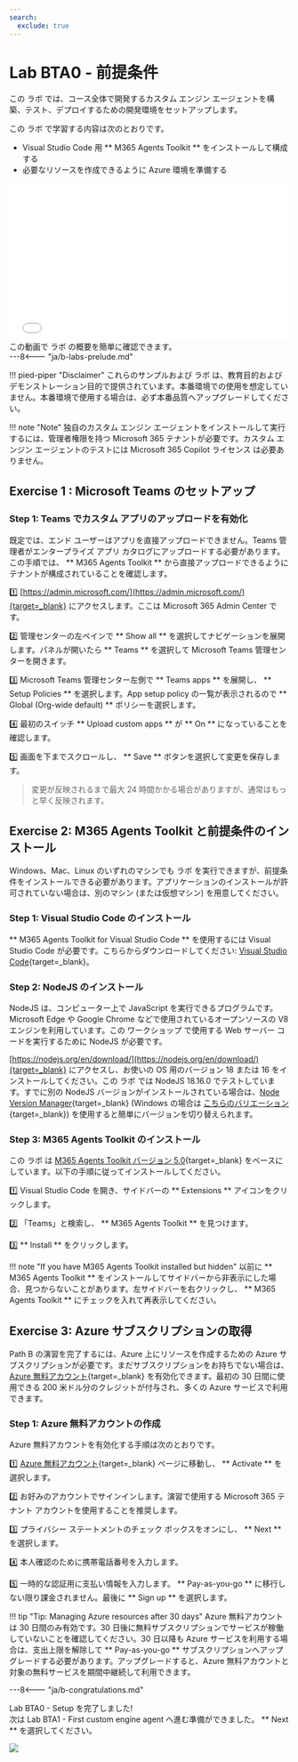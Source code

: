 ```yaml
---
search:
  exclude: true
---
```

# Lab BTA0 - 前提条件

この ラボ では、コース全体で開発するカスタム エンジン エージェントを構築、テスト、デプロイするための開発環境をセットアップします。

この ラボ で学習する内容は次のとおりです。

- Visual Studio Code 用 ** M365 Agents Toolkit ** をインストールして構成する  
- 必要なリソースを作成できるように Azure 環境を準備する  

<div class="lab-intro-video">
    <div style="flex: 1; min-width: 0;">
        <iframe  src="//www.youtube.com/embed/Onk04pehtjE" frameborder="0" allowfullscreen style="width: 100%; aspect-ratio: 16/9;">          
        </iframe>
          <div>この動画で ラボ の概要を簡単に確認できます。</div>
    </div>
    <div style="flex: 1; min-width: 0;">
        ---8<--- "ja/b-labs-prelude.md"
    </div>
</div>

!!! pied-piper "Disclaimer"
    これらのサンプルおよび ラボ は、教育目的およびデモンストレーション目的で提供されています。本番環境での使用を想定していません。本番環境で使用する場合は、必ず本番品質へアップグレードしてください。

!!! note "Note"
    独自のカスタム エンジン エージェントをインストールして実行するには、管理者権限を持つ Microsoft 365 テナントが必要です。カスタム エンジン エージェントのテストには Microsoft 365 Copilot ライセンス は必要ありません。

## Exercise 1 : Microsoft Teams のセットアップ

### Step 1: Teams でカスタム アプリのアップロードを有効化

既定では、エンド ユーザーはアプリを直接アップロードできません。Teams 管理者がエンタープライズ アプリ カタログにアップロードする必要があります。この手順では、 ** M365 Agents Toolkit ** から直接アップロードできるようにテナントが構成されていることを確認します。

1️⃣ [https://admin.microsoft.com/](https://admin.microsoft.com/){target=_blank} にアクセスします。ここは Microsoft 365 Admin Center です。  

2️⃣ 管理センターの左ペインで ** Show all ** を選択してナビゲーションを展開します。パネルが開いたら ** Teams ** を選択して Microsoft Teams 管理センターを開きます。  

3️⃣ Microsoft Teams 管理センター左側で ** Teams apps ** を展開し、 ** Setup Policies ** を選択します。App setup policy の一覧が表示されるので ** Global (Org-wide default) ** ポリシーを選択します。  

4️⃣ 最初のスイッチ ** Upload custom apps ** が ** On ** になっていることを確認します。  

5️⃣ 画面を下までスクロールし、 ** Save ** ボタンを選択して変更を保存します。  

> 変更が反映されるまで最大 24 時間かかる場合がありますが、通常はもっと早く反映されます。

<cc-end-step lab="bta0" exercise="1" step="1" />

## Exercise 2: M365 Agents Toolkit と前提条件のインストール

Windows、Mac、Linux のいずれのマシンでも ラボ を実行できますが、前提条件をインストールできる必要があります。アプリケーションのインストールが許可されていない場合は、別のマシン (または仮想マシン) を用意してください。

### Step 1: Visual Studio Code のインストール

** M365 Agents Toolkit for Visual Studio Code ** を使用するには Visual Studio Code が必要です。こちらからダウンロードしてください: [Visual Studio Code](https://code.visualstudio.com/download){target=_blank}。

<cc-end-step lab="bta0" exercise="2" step="1" />

### Step 2: NodeJS のインストール

NodeJS は、コンピューター上で JavaScript を実行できるプログラムです。Microsoft Edge や Google Chrome などで使用されているオープンソースの V8 エンジンを利用しています。この ワークショップ で使用する Web サーバー コードを実行するために NodeJS が必要です。

[https://nodejs.org/en/download/](https://nodejs.org/en/download/){target=_blank} にアクセスし、お使いの OS 用のバージョン 18 または 16 をインストールしてください。この ラボ では NodeJS 18.16.0 でテストしています。すでに別の NodeJS バージョンがインストールされている場合は、[Node Version Manager](https://github.com/nvm-sh/nvm){target=_blank} (Windows の場合は [こちらのバリエーション](https://github.com/coreybutler/nvm-windows){target=_blank}) を使用すると簡単にバージョンを切り替えられます。

<cc-end-step lab="bta0" exercise="2" step="2" />

### Step 3: M365 Agents Toolkit のインストール

この ラボ は [M365 Agents Toolkit バージョン 5.0](https://marketplace.visualstudio.com/items?itemName=TeamsDevApp.ms-teams-vscode-extension){target=_blank} をベースにしています。以下の手順に従ってインストールしてください。

1️⃣ Visual Studio Code を開き、サイドバーの ** Extensions ** アイコンをクリックします。  

2️⃣ 「Teams」と検索し、 ** M365 Agents Toolkit ** を見つけます。  

3️⃣ ** Install ** をクリックします。  

!!! note "If you have M365 Agents Toolkit installed but hidden"
    以前に ** M365 Agents Toolkit ** をインストールしてサイドバーから非表示にした場合、見つからないことがあります。左サイドバーを右クリックし、 ** M365 Agents Toolkit ** にチェックを入れて再表示してください。

<cc-end-step lab="bta0" exercise="2" step="3" />

## Exercise 3: Azure サブスクリプションの取得

Path B の演習を完了するには、Azure 上にリソースを作成するための Azure サブスクリプションが必要です。まだサブスクリプションをお持ちでない場合は、[Azure 無料アカウント](https://azure.microsoft.com/en-us/pricing/offers/ms-azr-0044p){target=_blank} を有効化できます。最初の 30 日間に使用できる 200 米ドル分のクレジットが付与され、多くの Azure サービスで利用できます。

### Step 1: Azure 無料アカウントの作成

Azure 無料アカウントを有効化する手順は次のとおりです。

1️⃣ [Azure 無料アカウント](https://azure.microsoft.com/en-us/pricing/offers/ms-azr-0044p){target=_blank} ページに移動し、 ** Activate ** を選択します。  

2️⃣ お好みのアカウントでサインインします。演習で使用する Microsoft 365 テナント アカウントを使用することを推奨します。  

3️⃣ プライバシー ステートメントのチェック ボックスをオンにし、 ** Next ** を選択します。  

4️⃣ 本人確認のために携帯電話番号を入力します。  

5️⃣ 一時的な認証用に支払い情報を入力します。 ** Pay-as-you-go ** に移行しない限り課金されません。最後に ** Sign up ** を選択します。  

!!! tip "Tip: Managing Azure resources after 30 days"
    Azure 無料アカウントは 30 日間のみ有効です。30 日後に無料サブスクリプションでサービスが稼働していないことを確認してください。30 日以降も Azure サービスを利用する場合は、支出上限を解除して ** Pay-as-you-go ** サブスクリプションへアップグレードする必要があります。アップグレードすると、Azure 無料アカウントと対象の無料サービスを期間中継続して利用できます。

<cc-end-step lab="bta0" exercise="3" step="1" />

---8<--- "ja/b-congratulations.md"

Lab BTA0 - Setup を完了しました!  
次は Lab BTA1 - First custom engine agent へ進む準備ができました。 ** Next ** を選択してください。

<cc-next url="../01-custom-engine-agent" />

<img src="https://m365-visitor-stats.azurewebsites.net/copilot-camp/custom-engine/teams-ai/00-prerequisites--ja" />